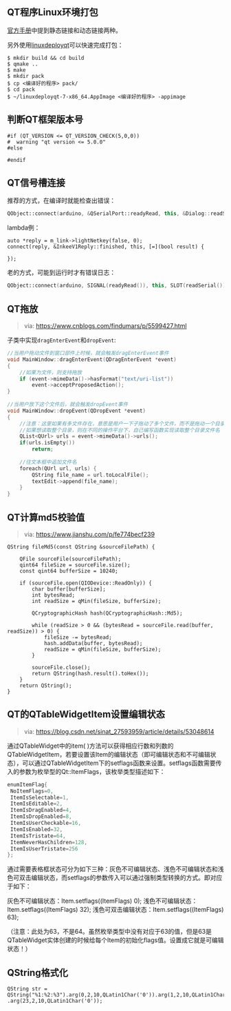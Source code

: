 

## QT程序Linux环境打包

[官方手册](https://doc.qt.io/qt-5/linux-deployment.html)中提到静态链接和动态链接两种。

另外使用[linuxdeployqt](https://github.com/probonopd/linuxdeployqt)可以快速完成打包：

```
$ mkdir build && cd build
$ qmake ..
$ make
$ mkdir pack
$ cp <编译好的程序> pack/
$ cd pack
$ ~/linuxdeployqt-7-x86_64.AppImage <编译好的程序> -appimage
```



## 判断QT框架版本号

```
#if (QT_VERSION <= QT_VERSION_CHECK(5,0,0))
#  warning "qt version <= 5.0.0"
#else 

#endif
```



## QT信号槽连接

推荐的方式，在编译时就能检查出错误：

```cpp
QObject::connect(arduino, &QSerialPort::readyRead, this, &Dialog::readSerial);
```

lambda例：

```
auto *reply = m_link->lightNetkey(false, 0);
connect(reply, &InkeeV1Reply::finished, this, [=](bool result) {
	
});
```


老的方式，可能到运行时才有错误日志：

```cpp
QObject::connect(arduino, SIGNAL(readyRead()), this, SLOT(readSerial()));
```



## QT拖放

> via: <https://www.cnblogs.com/findumars/p/5599427.html>

子类中实现`dragEnterEvent`和`dropEvent`:

```cpp
//当用户拖动文件到窗口部件上时候，就会触发dragEnterEvent事件
void MainWindow::dragEnterEvent(QDragEnterEvent *event)
{
    //如果为文件，则支持拖放
    if (event->mimeData()->hasFormat("text/uri-list"))
        event->acceptProposedAction();
}
 
//当用户放下这个文件后，就会触发dropEvent事件
void MainWindow::dropEvent(QDropEvent *event)
{
    //注意：这里如果有多文件存在，意思是用户一下子拖动了多个文件，而不是拖动一个目录
    //如果想读取整个目录，则在不同的操作平台下，自己编写函数实现读取整个目录文件名
    QList<QUrl> urls = event->mimeData()->urls();
    if(urls.isEmpty())
        return;
 
    //往文本框中追加文件名
    foreach(QUrl url, urls) {
        QString file_name = url.toLocalFile();
        textEdit->append(file_name);
    }
}
```

## QT计算md5校验值

> via: <https://www.jianshu.com/p/fe774becf239>

```
QString fileMd5(const QString &sourceFilePath) {

    QFile sourceFile(sourceFilePath);
    qint64 fileSize = sourceFile.size();
    const qint64 bufferSize = 10240;

    if (sourceFile.open(QIODevice::ReadOnly)) {
        char buffer[bufferSize];
        int bytesRead;
        int readSize = qMin(fileSize, bufferSize);

        QCryptographicHash hash(QCryptographicHash::Md5);

        while (readSize > 0 && (bytesRead = sourceFile.read(buffer, readSize)) > 0) {
            fileSize -= bytesRead;
            hash.addData(buffer, bytesRead);
            readSize = qMin(fileSize, bufferSize);
        }

        sourceFile.close();
        return QString(hash.result().toHex());
    }
    return QString();
}
```



## QT的QTableWidgetItem设置编辑状态

> via: https://blog.csdn.net/sinat_27593959/article/details/53048614

通过QTableWidget中的item( )方法可以获得相应行数和列数的QTableWidgetItem，若要设置该Item的编辑状态（即可编辑状态和不可编辑状态），可以通过QTableWidgetItem下的setflags函数来设置。setflags函数需要传入的参数为枚举型的Qt::ItemFlags，该枚举类型描述如下： 

```c
enumItemFlag{
 NoItemFlags=0,
 ItemIsSelectable=1,
 ItemIsEditable=2,
 ItemIsDragEnabled=4,
 ItemIsDropEnabled=8,
 ItemIsUserCheckable=16,
 ItemIsEnabled=32,
 ItemIsTristate=64,
 ItemNeverHasChildren=128,
 ItemIsUserTristate=256
}; 
```

通过需要表格框状态可分为如下三种：灰色不可编辑状态、浅色不可编辑状态和浅色可双击编辑状态，而setflags的参数传入可以通过强制类型转换的方式。即对应于如下：

灰色不可编辑状态：Item.setflags((ItemFlags) 0); 
浅色不可编辑状态：Item.setflags((ItemFlags) 32); 
浅色可双击编辑状态：Item.setflags((ItemFlags) 63);

（注意：此处为63，不是64。虽然枚举类型中没有对应于63的值，但是63是QTableWidget实体创建的时候给每个Item的初始化flags值。设置成它就是可编辑状态！）





## QString格式化

```
QString str = QString("%1:%2:%3").arg(0,2,10,QLatin1Char('0')).arg(1,2,10,QLatin1Char('0')) .arg(23,2,10,QLatin1Char('0'));
```

